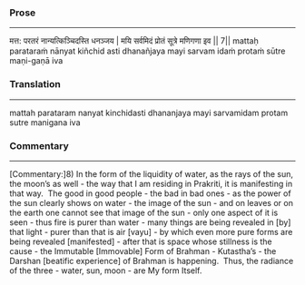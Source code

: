 ### Prose 
 --- 
मत्त: परतरं नान्यत्किञ्चिदस्ति धनञ्जय |
मयि सर्वमिदं प्रोतं सूत्रे मणिगणा इव || 7||
mattaḥ parataraṁ nānyat kiñchid asti dhanañjaya
mayi sarvam idaṁ protaṁ sūtre maṇi-gaṇā iva

### Translation 
 --- 
mattah parataram nanyat kinchidasti dhananjaya mayi sarvamidam protam sutre manigana iva

### Commentary 
 --- 
[Commentary:]8) In the form of the liquidity of water, as the rays of the sun, the moon’s as well - the way that I am residing in Prakriti, it is manifesting in that way.  The good in good people - the bad in bad ones - as the power of the sun clearly shows on water - the image of the sun - and on leaves or on the earth one cannot see that image of the sun - only one aspect of it is seen - thus fire is purer than water - many things are being revealed in [by] that light - purer than that is air [vayu] - by which even more pure forms are being revealed [manifested] - after that is space whose stillness is the cause - the Immutable [Immovable] Form of Brahman - Kutastha’s - the Darshan [beatific experience] of Brahman is happening.  Thus, the radiance of the three - water, sun, moon - are My form Itself.
